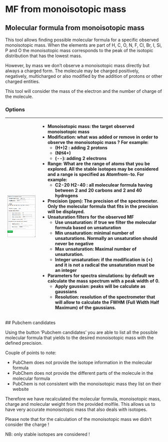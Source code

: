 # MF from monoisotopic mass

## Molecular formula from monoisotopic mass

This tool allows finding possible molecular formula for a specific observed monoisotopic mass. When the elements are part of H, C, O, N, F, Cl, Br, I, Si, P and O the monoisotopic mass corresponds to the peak of the isotopic distribution that has the lowest mass.

However, by mass we don’t observe a monoisotopic mass directly but always a charged form. The molecule may be charged positively, negatively, multicharged or also modified by the addition of protons or other charged entities.

This tool will consider the mass of the electron and the number of charge of the molecule.

### Options

<table>
  <thead>
    <tr>
      <th style="text-align:left">
        <img src="images/preferences.png"/>
      </th>
      <th style="text-align:left">
        <ul>
          <li>Monoisotopic mass: the target observed monoisotopic mass</li>
          <li>Modification: what was added or remove in order to observe the monoisotopic
            mass ? For example:
            <ul>
              <li>(H+)2 : adding 2 protons</li>
              <li>(NH4+)</li>
              <li>(--): adding 2 electrons</li>
            </ul>
          </li>
          <li>Range: What are the range of atoms that you be explored. All the stable
            isotopes may be considered and a range is specified as Atomfrom-to. For
            example:
            <ul>
              <li>C2-20 H2-40 : all moleculear formula having between 2 and 20 carbons and
                2 and 40 hydrogens</li>
            </ul>
          </li>
          <li>Precision (ppm): The precision of the spectrometer. Only the molecular
            formula that fits in the precision will be displayed.</li>
          <li>Unsaturation filters for the observed MF
            <ul>
              <li>Use unsaturation: if true we filter the molecular formula based on unsaturation</li>
              <li>Min unsaturation: minimal number of unsaturations. Normally an unsaturation
                should never be negative</li>
              <li>Max unsaturation: Maximal number of unsaturation.</li>
              <li>Integer unsaturation: if the modification is (+) and it is not a radical
                the unsaturation must be an integer</li>
            </ul>
          </li>
          <li>Parameters for spectra simulations: by default we calculate the mass spectrum
            with a peak width of 0.
            <ul>
              <li>Apply gaussian: peaks will be calculate as gaussians</li>
              <li>Resolution: resolution of the spectrometer that will allow to calculate
                the FWHM (Full Width Half Maximum) of the gaussians.</li>
            </ul>
          </li>
        </ul>
      </th>
    </tr>
  </thead>
  <tbody></tbody>
</table>## Pubchem candidates

Using the button ‘Pubchem candidates’ you are able to list all the possible molecular formula that yields to the desired monoisotopic mass with the defined precision.

Couple of points to note:

- PubChem does not provide the isotope information in the molecular formula
- PubChem does not provide the different parts of the molecule in the molecular formula
- PubChem is not consistent with the monoisotopic mass they list on their website

Therefore we have recalculated the molecular formula, monoisotopic mass, charge and molecular weight from the provided molfile. This allows us to have very accurate monoisotopic mass that also deals with isotopes.

Please note that for the calculation of the monoisotopic mass we didn’t consider the charge !

NB: only stable isotopes are considered !
